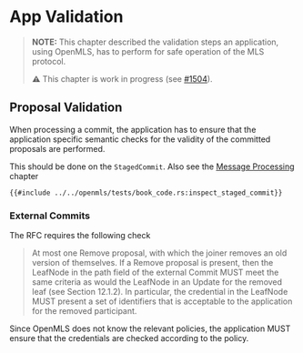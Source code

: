 # App Validation

> **NOTE:** This chapter described the validation steps an application, using OpenMLS, has to perform for safe operation of the MLS protocol.
>
> **⚠️** This chapter is work in progress (see [#1504](https://github.com/openmls/openmls/issues/1504)).

## Proposal Validation

When processing a commit, the application has to ensure that the application
specific semantic checks for the validity of the committed proposals are performed.

This should be done on the `StagedCommit`. Also see the [Message Processing](./user_manual/processing.md)
chapter

```rust,no_run,noplayground
{{#include ../../openmls/tests/book_code.rs:inspect_staged_commit}}
```

### External Commits

The RFC requires the following check

> At most one Remove proposal, with which the joiner removes an old version of themselves. If a Remove proposal is present, then the LeafNode in the path field of the external Commit MUST meet the same criteria as would the LeafNode in an Update for the removed leaf (see Section 12.1.2). In particular, the credential in the LeafNode MUST present a set of identifiers that is acceptable to the application for the removed participant.

Since OpenMLS does not know the relevant policies, the application MUST ensure
that the credentials are checked according to the policy.
